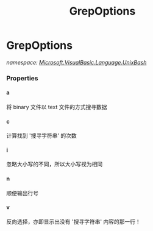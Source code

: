 ﻿---
title: GrepOptions
---

# GrepOptions
_namespace: [Microsoft.VisualBasic.Language.UnixBash](N-Microsoft.VisualBasic.Language.UnixBash.html)_





### Properties

#### a
将 binary 文件以 text 文件的方式搜寻数据
#### c
计算找到 '搜寻字符串' 的次数
#### i
忽略大小写的不同，所以大小写视为相同
#### n
顺便输出行号
#### v
反向选择，亦即显示出没有 '搜寻字符串' 内容的那一行！

